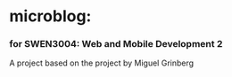 # microblog:

### for SWEN3004: Web and Mobile Development 2

A project based on the project by Miguel Grinberg

